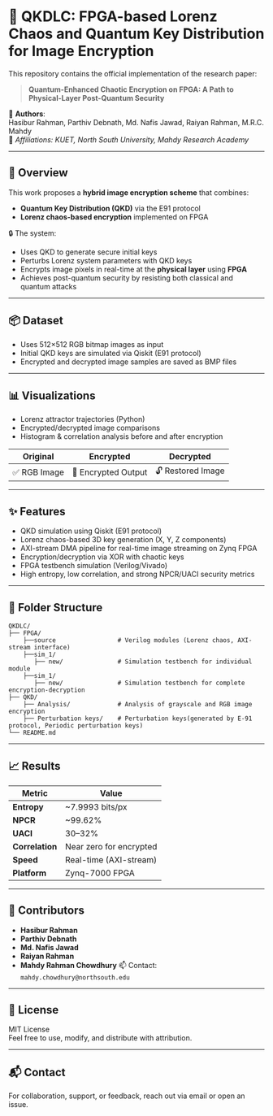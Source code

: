 # 🔐 QKDLC: FPGA-based Lorenz Chaos and Quantum Key Distribution for Image Encryption

This repository contains the official implementation of the research paper:

> **Quantum-Enhanced Chaotic Encryption on FPGA: A
Path to Physical-Layer Post-Quantum Security**

📄 **Authors**:  
Hasibur Rahman, Parthiv Debnath, Md. Nafis Jawad, Raiyan Rahman, M.R.C. Mahdy  
🧠 *Affiliations: KUET, North South University, Mahdy Research Academy*

---

## 🧠 Overview

This work proposes a **hybrid image encryption scheme** that combines:
- **Quantum Key Distribution (QKD)** via the E91 protocol
- **Lorenz chaos-based encryption** implemented on FPGA

🔒 The system:
- Uses QKD to generate secure initial keys
- Perturbs Lorenz system parameters with QKD keys
- Encrypts image pixels in real-time at the **physical layer** using **FPGA**
- Achieves post-quantum security by resisting both classical and quantum attacks

---

## 📦 Dataset

- Uses 512×512 RGB bitmap images as input
- Initial QKD keys are simulated via Qiskit (E91 protocol)
- Encrypted and decrypted image samples are saved as BMP files

---

## 📊 Visualizations

- Lorenz attractor trajectories (Python)
- Encrypted/decrypted image comparisons
- Histogram & correlation analysis before and after encryption

| Original | Encrypted | Decrypted |
|----------|-----------|-----------|
| ✅ RGB Image | 🔐 Encrypted Output | 🔓 Restored Image |

---

## ✨ Features

- QKD simulation using Qiskit (E91 protocol)
- Lorenz chaos-based 3D key generation (X, Y, Z components)
- AXI-stream DMA pipeline for real-time image streaming on Zynq FPGA
- Encryption/decryption via XOR with chaotic keys
- FPGA testbench simulation (Verilog/Vivado)
- High entropy, low correlation, and strong NPCR/UACI security metrics

---

## 📁 Folder Structure

```
QKDLC/
├── FPGA/
    ├──source                 # Verilog modules (Lorenz chaos, AXI-stream interface)               
    ├──sim_1/
       ├── new/               # Simulation testbench for individual module
    ├──sim_1/
       ├── new/               # Simulation testbench for complete encryption-decryption             
├── QKD/
    ├── Analysis/             # Analysis of grayscale and RGB image encryption
    ├── Perturbation keys/    # Perturbation keys(generated by E-91 protocol, Periodic perturbation keys)
└── README.md
```

---

## 📈 Results

| Metric        | Value         |
|---------------|---------------|
| **Entropy**   | ~7.9993 bits/px |
| **NPCR**      | ~99.62%       |
| **UACI**      | 30–32%        |
| **Correlation** | Near zero for encrypted |
| **Speed**     | Real-time (AXI-stream) |
| **Platform**  | Zynq-7000 FPGA |

---

## 👥 Contributors

- **Hasibur Rahman** 
- **Parthiv Debnath**
- **Md. Nafis Jawad** 
- **Raiyan Rahman** 
- **Mahdy Rahman Chowdhury** 
📫 Contact: `mahdy.chowdhury@northsouth.edu`

---

## 📜 License

MIT License  
Feel free to use, modify, and distribute with attribution.

---

## 📬 Contact

For collaboration, support, or feedback, reach out via email or open an issue.
